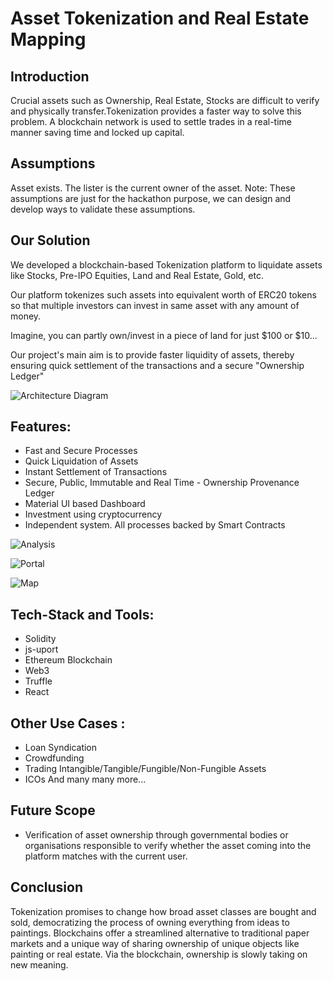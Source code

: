 
# Asset Tokenization and Real Estate Mapping

## Introduction

Crucial assets such as Ownership, Real Estate, Stocks are difficult to verify and physically transfer.Tokenization provides a faster way to solve this problem. A blockchain network is used to settle trades in a real-time manner saving time and locked up capital.

## Assumptions

Asset exists.
The lister is the current owner of the asset.
Note: These assumptions are just for the hackathon purpose, we can design and develop ways to validate these assumptions.

## Our Solution

We developed a blockchain-based Tokenization platform to liquidate assets like Stocks, Pre-IPO Equities, Land and Real Estate, Gold, etc. 
 
Our platform tokenizes such assets into equivalent worth of ERC20 tokens so that multiple investors can invest in same asset with any amount of money. 
 
Imagine, you can partly own/invest in a piece of land for just $100 or $10...
  
Our project's main aim is to provide faster liquidity of assets, thereby ensuring quick settlement of the transactions and a secure "Ownership Ledger"

![Architecture Diagram](Screenshots/architecture.JPG)

## Features:

* Fast and Secure Processes
* Quick Liquidation of Assets
* Instant Settlement of Transactions
* Secure, Public, Immutable and Real Time - Ownership Provenance Ledger
* Material UI based Dashboard
* Investment using cryptocurrency
* Independent system. All processes backed by Smart Contracts

![Analysis](Screenshots/admindashboard.JPG)


![Portal](Screenshots/page1.JPG)


![Map](Screenshots/map.JPG)


## Tech-Stack and Tools:

* Solidity
* js-uport
* Ethereum Blockchain
* Web3
* Truffle
* React

## Other Use Cases :

* Loan Syndication
* Crowdfunding
* Trading Intangible/Tangible/Fungible/Non-Fungible Assets
* ICOs  And many many more...

## Future Scope

* Verification of asset ownership through governmental bodies or organisations responsible to verify whether the asset coming into the platform matches with the current user.

## Conclusion

Tokenization promises to change how broad asset classes are bought and sold, democratizing the process of owning everything from ideas to paintings. Blockchains offer a streamlined alternative to traditional paper markets and a unique way of sharing ownership of unique objects like painting or real estate.
Via the blockchain, ownership is slowly taking on new meaning.
